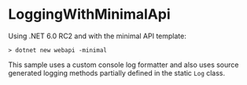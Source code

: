 # LoggingWithMinimalApi

Using .NET 6.0 RC2 and with the minimal API template:

```
> dotnet new webapi -minimal
```

This sample uses a custom console log formatter and also uses source generated logging methods partially defined in the static `Log` class.
